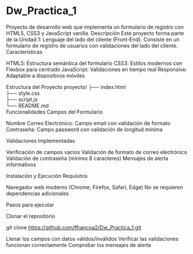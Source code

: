 # Dw_Practica_1
Proyecto de desarrollo web que implementa un formulario de registro con HTML5, CSS3 y JavaScript vanilla.
Descripción
Este proyecto forma parte de la Unidad 1: Lenguaje del lado del cliente (Front-End). 
Consiste en un formulario de registro de usuarios con validaciones del lado del cliente.
Características

HTML5: Estructura semántica del formulario
CSS3: Estilos modernos con Flexbox para centrado
JavaScript: Validaciones en tiempo real
Responsive: Adaptable a dispositivos móviles

Estructura del Proyecto
proyecto/
├── index.html          
├── style.css          
├── script.js          
└── README.md          
Funcionalidades
Campos del Formulario

Nombre
Correo Electrónico: Campo email con validación de formato
Contraseña: Campo password con validación de longitud mínima

Validaciones Implementadas

Verificación de campos vacíos
Validación de formato de correo electrónico
Validación de contraseña (mínimo 8 caracteres)
Mensajes de alerta informativos

Instalación y Ejecución
Requisitos

Navegador web moderno (Chrome, Firefox, Safari, Edge)
No se requieren dependencias adicionales

Pasos para ejecutar

Clonar el repositorio

git clone https://github.com/ffrancoa2/Dw_Practica_1.git 





Llenar los campos con datos válidos/inválidos
Verificar las validaciones funcionan correctamente
Comprobar los mensajes de alerta
